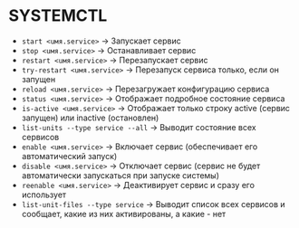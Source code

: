 # SYSTEMCTL

- `start <uмя.service>` -> Запускает сервис
- `stop <uмя.service>` -> Останавливает сервис
- `restart <uмя.service>` -> Перезапускает сервис
- `try-restart <uмя.service>` -> Перезапуск сервиса только, если он запущен
- `reload <uмя.service>` -> Перезагружает конфигурацию сервиса
- `status <uмя.service>` -> Отображает подробное состояние сервиса
- `is-active <uмя.service>` -> Отображает только строку active (сервис запущен) или inactive (остановлен)
- `list-units --type service --all` -> Выводит состояние всех сервисов
- `еnаblе <uмя.service>` -> Включает сервис (обеспечивает его автоматический запуск)
- `disaЬle <uмя.service>` -> Отключает сервис (сервис не будет автоматически запускаться при запуске системы)
- `rееnablе <uмя.service>` -> Деактивирует сервис и сразу его использует
- `list-unit-files --type service` -> Выводит список всех сервисов и сообщает, какие из них активированы, а какие - нет
